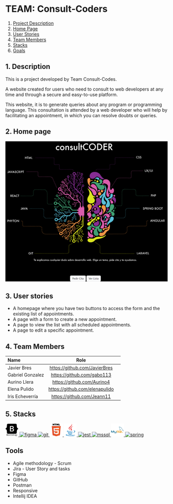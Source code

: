 <a name="Project: CRUD with JAVA"></a>

# TEAM: Consult-Coders

1. [Project Description](#projectdescription)
2. [Home Page](#homepage)
3. [User Stories](#userstories)
4. [Team Members](#teammembers)
5. [Stacks](#stacks)
6. [Goals](#goals)

## 1. Description
This is a project developed by Team Consult-Codes.

A website created for users who need to consult to web developers at any time and through a secure and easy-to-use platform.

This website, it is to generate queries about any program or programming language. This consultation is attended by a web developer who will help by facilitating an appointment, in which you can resolve doubts or queries.

## 2. Home page

<img width="640" alt="Homepage" src="https://github.com/Jeann11/Projects_Img/blob/main/Portada.PNG">

## 3. User stories
<ul>
<li>A homepage where you have two buttons to access the form and the existing list of appointments.</li>  
<li>A page with a form to create a new appointment.</li>
<li>A page to view the list with all scheduled appointments.</li>
<li>A page to edit a specific appointment.</li>
</ul>


## 4. Team Members
| Name | Role | |
| :--- | :---: | :---: |
| Javier Bres | https://github.com/JavierBres |
| Gabriel Gonzalez | https://github.com/gabo113 |
| Aurino Llera | https://github.com/Aurino4 |
| Elena Pulido | https://github.com/elenapulido |
| Iris Echeverría | https://github.com/Jeann11 |

## 5. Stacks
<a href="https://getbootstrap.com" target="_blank" rel="noreferrer"> <img src="https://raw.githubusercontent.com/devicons/devicon/master/icons/bootstrap/bootstrap-plain-wordmark.svg" alt="bootstrap" width="40" height="40"/> </a>
<a href="https://www.figma.com/" target="_blank" rel="noreferrer"> <img src="https://www.vectorlogo.zone/logos/figma/figma-icon.svg" alt="figma" width="40" height="40"/> </a> 
<a href="https://git-scm.com/" target="_blank" rel="noreferrer"> <img src="https://www.vectorlogo.zone/logos/git-scm/git-scm-icon.svg" alt="git" width="40" height="40"/> </a> 
<a href="https://www.w3.org/html/" target="_blank" rel="noreferrer"> <img src="https://raw.githubusercontent.com/devicons/devicon/master/icons/html5/html5-original-wordmark.svg" alt="html5" width="40" height="40"/> </a>
<a href="https://www.java.com" target="_blank" rel="noreferrer"> <img src="https://raw.githubusercontent.com/devicons/devicon/master/icons/java/java-original.svg" alt="java" width="40" height="40"/> </a> 
<a href="https://jestjs.io" target="_blank" rel="noreferrer"> <img src="https://www.vectorlogo.zone/logos/jestjsio/jestjsio-icon.svg" alt="jest" width="40" height="40"/> </a> 
<a href="https://www.microsoft.com/en-us/sql-server" target="_blank" rel="noreferrer"> <img src="https://www.svgrepo.com/show/303229/microsoft-sql-server-logo.svg" alt="mssql" width="40" height="40"/> </a> 
<a href="https://www.mysql.com/" target="_blank" rel="noreferrer"> <img src="https://raw.githubusercontent.com/devicons/devicon/master/icons/mysql/mysql-original-wordmark.svg" alt="mysql" width="40" height="40"/> </a> 
<a href="https://spring.io/" target="_blank" rel="noreferrer"> <img src="https://www.vectorlogo.zone/logos/springio/springio-icon.svg" alt="spring" width="40" height="40"/> </a>



## Tools

<ul>
<li>Agile methodology - Scrum </li>
<li>Jira - User Story and tasks </li>
<li>Figma </li>
<li>GitHub </li>
<li>Postman </li>
<li>Responsive </li>
<li>Intellij IDEA </li>
</ul>
